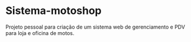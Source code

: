 # Sistema-motoshop
Projeto pessoal para criação de um sistema web de gerenciamento e PDV para loja e oficina de motos.
